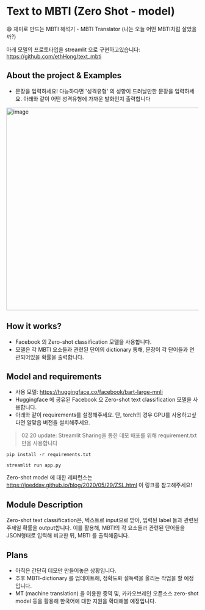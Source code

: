 # Text to MBTI (Zero Shot - model)
😄 재미로 만드는 MBTI 해석기 - MBTI Translator (나는 오늘 어떤 MBTI처럼 살았을까?)

아래 모델의 프로토타입을 streamlit 으로 구현하고있습니다: https://github.com/ethHong/text_mbti

## About the project & Examples
* 문장을 입력하세요! 다능하다면 '성격유형' 의 성향이 드러날만한 문장을 입력하세요. 아래와 같이 어떤 성격유형에 가까운 발화인지 출력합니다
<img width="531" alt="image" src="https://user-images.githubusercontent.com/43837843/155150705-24830c0b-91a9-4aba-a168-d099e712ca25.png">

## How it works?
* Facebook 의 Zero-shot classification 모델을 사용합니다. 
* 모델은 각 MBTI 요소들과 관련된 단어의 dictionary 통해, 문장이 각 단어들과 연관되어있을 확률을 출력합니다. 

## Model and requirements
* 사용 모델: https://huggingface.co/facebook/bart-large-mnli
* Huggingface 에 공유된 Facebook 으 Zero-shot text classification 모델을 사용합니다. 
* 아래와 같이 requirements를 설정해주세요. 단, torch의 경우 GPU를 사용하고싶다면 알맞읍 버전을 설치해주세요. 
> 02.20 update: Streamlit Sharing을 통한 데모 배포를 위해 requirement.txt만을 사용합니다

```
pip install -r requirements.txt
```
```
streamlit run app.py
```
Zero-shot model 에 대한 레퍼런스는 https://joeddav.github.io/blog/2020/05/29/ZSL.html 이 링크를 참고해주세요!

## Module Description 
Zero-shot text classification은, 텍스트르 input으로 받아, 입력된 label 들과 관련된 주제일 확률을 output합니다. 
이를 활용해, MBTI의 각 요소들과 관련된 단어들을 JSON형태로 입력해 비교한 뒤, MBTI 를 출력해줍니다. 

## Plans
* 아직은 간단히 데모만 만들어놓은 상황입니다.
* 추후 MBTI-dictionary 를 업데이트해, 정확도롸 설득력을 올리는 작업을 할 예정입니다. 
* MT (machine translation) 을 이용한 중역 및, 카카오브레인 오픈소스 zero-shot model 등을 활용해 한국어에 대한 지원을 확대해볼 예정입니다. 
